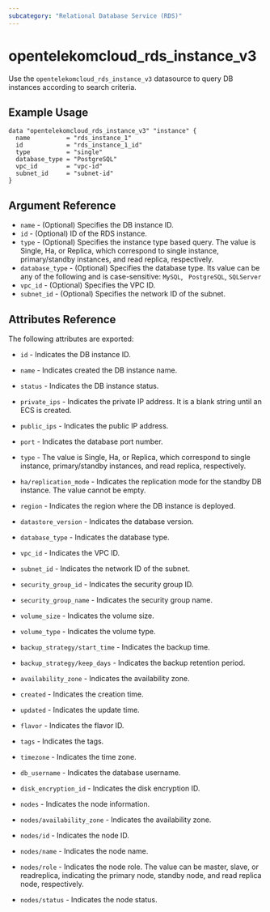 ```yaml
---
subcategory: "Relational Database Service (RDS)"
---
```


# opentelekomcloud_rds_instance_v3

Use the `opentelekomcloud_rds_instance_v3` datasource to query DB instances according to search criteria.

## Example Usage

```hcl
data "opentelekomcloud_rds_instance_v3" "instance" {
  name          = "rds_instance_1"
  id            = "rds_instance_1_id"
  type          = "single"
  database_type = "PostgreSQL"
  vpc_id        = "vpc-id"
  subnet_id     = "subnet-id"
}
```

## Argument Reference

* `name` - (Optional) Specifies the DB instance ID.
* `id` - (Optional) ID of the RDS instance.
* `type` - (Optional) Specifies the instance type based query.
           The value is Single, Ha, or Replica, which correspond to single instance,
           primary/standby instances, and read replica, respectively.
* `database_type` - (Optional) Specifies the database type.
                    Its value can be any of the following and is case-sensitive:
                    `MySQL`, ` PostgreSQL`, `SQLServer`
* `vpc_id` - (Optional) Specifies the VPC ID.
* `subnet_id` - (Optional) Specifies the network ID of the subnet.


## Attributes Reference

The following attributes are exported:

* `id` - Indicates the DB instance ID.

* `name` - Indicates created the DB instance name.

* `status` - Indicates the DB instance status.

* `private_ips` - Indicates the private IP address. It is a blank string until an ECS is created.

* `public_ips` - Indicates the public IP address.

* `port` - Indicates the database port number.

* `type` - The value is Single, Ha, or Replica, which correspond to single instance,
           primary/standby instances, and read replica, respectively.

* `ha/replication_mode` - Indicates the replication mode for the standby DB instance.
                          The value cannot be empty.

* `region` - Indicates the region where the DB instance is deployed.

* `datastore_version` - Indicates the database version.

* `database_type` - Indicates the database type.

* `vpc_id` - Indicates the VPC ID.

* `subnet_id` - Indicates the network ID of the subnet.

* `security_group_id` - Indicates the security group ID.

* `security_group_name` - Indicates the security group name.

* `volume_size` - Indicates the volume size.

* `volume_type` - Indicates the volume type.

* `backup_strategy/start_time` - Indicates the backup time.

* `backup_strategy/keep_days` - Indicates the backup retention period.

* `availability_zone` - Indicates the availability zone.

* `created` - Indicates the creation time.

* `updated` - Indicates the update time.

* `flavor` - Indicates the flavor ID.

* `tags` - Indicates the tags.

* `timezone` - Indicates the time zone.

* `db_username` - Indicates the database username.

* `disk_encryption_id` - Indicates the disk encryption ID.

* `nodes` - Indicates the node information.

* `nodes/availability_zone` - Indicates the availability zone.

* `nodes/id` - Indicates the node ID.

* `nodes/name` - Indicates the node name.

* `nodes/role` - Indicates the node role.
                 The value can be master, slave, or readreplica, indicating the primary node,
                 standby node, and read replica node, respectively.

* `nodes/status` - Indicates the node status.
